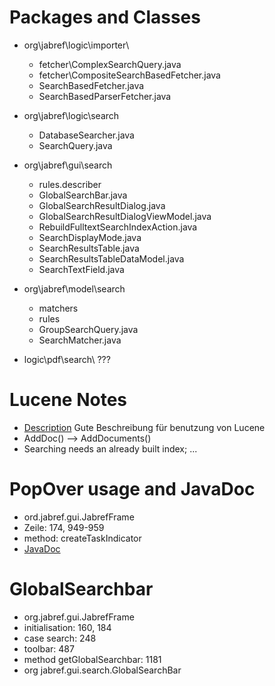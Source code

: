 # Packages and Classes

- org\jabref\logic\importer\
    - fetcher\ComplexSearchQuery.java
    - fetcher\CompositeSearchBasedFetcher.java
    - SearchBasedFetcher.java
    - SearchBasedParserFetcher.java

- org\jabref\logic\search
    - DatabaseSearcher.java
    - SearchQuery.java
- org\jabref\gui\search
    - rules.describer
    - GlobalSearchBar.java
    - GlobalSearchResultDialog.java
    - GlobalSearchResultDialogViewModel.java
    - RebuildFulltextSearchIndexAction.java
    - SearchDisplayMode.java
    - SearchResultsTable.java
    - SearchResultsTableDataModel.java
    - SearchTextField.java
- org\jabref\model\search
    - matchers
    - rules
    - GroupSearchQuery.java
    - SearchMatcher.java
- logic\pdf\search\ ???


# Lucene Notes
- [Description](https://lucene.apache.org/core/2_9_4/queryparsersyntax.html) Gute Beschreibung für benutzung von Lucene
- AddDoc() --> AddDocuments()
- Searching needs an already built index; ...

# PopOver usage and JavaDoc
- ord.jabref.gui.JabrefFrame
- Zeile: 174, 949-959
- method: createTaskIndicator
- [JavaDoc](http://javadox.com/org.controlsfx/controlsfx/8.0.5/org/controlsfx/control/PopOver.html) 

# GlobalSearchbar
- org.jabref.gui.JabrefFrame
- initialisation: 160, 184
- case search: 248
- toolbar: 487
- method getGlobalSearchbar: 1181
- org jabref.gui.search.GlobalSearchBar
